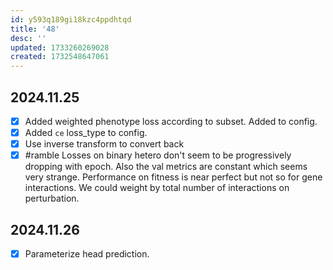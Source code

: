 ```yaml
---
id: y593q189gi18kzc4ppdhtqd
title: '48'
desc: ''
updated: 1733260269028
created: 1732548647061
---
```

## 2024.11.25

- [x] Added weighted phenotype loss according to subset. Added to config.
- [x] Added `ce` loss_type to config.
- [x] Use inverse transform to convert back
- [x] #ramble Losses on binary hetero don't seem to be progressively dropping with epoch. Also the val metrics are constant which seems very strange. Performance on fitness is near perfect but not so for gene interactions. We could weight by total number of interactions on perturbation.

## 2024.11.26

- [x] Parameterize head prediction.

